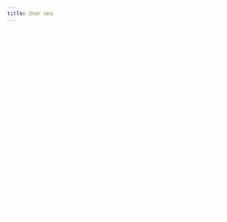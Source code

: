 ```yaml
---
title: Over ons
---
```

<FONT SIZE="+1" COLOR="#FFFFFF" FACE="">

Schakel Retie wil een warme omgeving bieden waar iedereen terecht kan, ook mensen die in het dagelijkse leven minder kansen krijgen, bijvoorbeeld door ziekte, tegenslag, scheiding, armoede, migratie...   <br>

We organizeren ontmoetingen en activiteiten en willen zo mensen bij elkaar  brengen en sociale uitsluiting tegengaan.  <br><br>

Als je denkt dat je nood hebt aan onze groep…<br>

Of voel je je geroepen om een handje toe te steken…<br><br>

Je bent van harte welkom!<br>

Aarzel niet ons te contacteren: schak<!-- abc@nl -->elretie@gm<!-- abc@nl -->ail.com.<br>

</FONT>

<br><br>

<FONT SIZE="-2" COLOR="#FFFFFF" FACE="">

(c) Schakel Retie vzw - Ondernemings nr: 0742 808 677 - RPR Antwerpen Afd Turnhout - schak<!-- abc@nl -->elretie@gm<!-- abc@nl -->ail.com

</FONT>